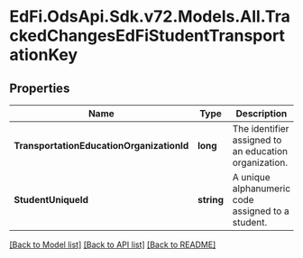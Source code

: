 # EdFi.OdsApi.Sdk.v72.Models.All.TrackedChangesEdFiStudentTransportationKey

## Properties

Name | Type | Description | Notes
------------ | ------------- | ------------- | -------------
**TransportationEducationOrganizationId** | **long** | The identifier assigned to an education organization. | [optional] 
**StudentUniqueId** | **string** | A unique alphanumeric code assigned to a student. | [optional] 

[[Back to Model list]](../../README.md#documentation-for-models) [[Back to API list]](../../README.md#documentation-for-api-endpoints) [[Back to README]](../../README.md)

